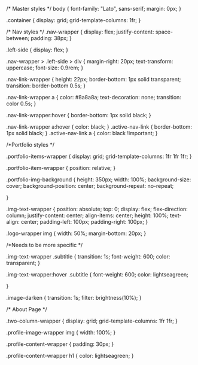 /* Master styles */
body {
    font-family: "Lato", sans-serif;
    margin: 0px;
}
  
  .container {
    display: grid;
    grid-template-columns: 1fr;
}

/* Nav styles */
  .nav-wrapper {
    display: flex;
    justify-content: space-between;
    padding: 38px;
}
  
  .left-side {
    display: flex;
}
  
  .nav-wrapper > .left-side > div {
    margin-right: 20px;
    text-transform: uppercase;
    font-size: 0.9rem;
}
  
  .nav-link-wrapper {
    height: 22px;
    border-bottom: 1px solid transparent;
    transition: border-bottom 0.5s;
}

.nav-link-wrapper a {
    color: #8a8a8a;
    text-decoration: none;
    transition: color 0.5s;
}
  
  .nav-link-wrapper:hover {
    border-bottom: 1px solid black;
}
  
  .nav-link-wrapper a:hover {
    color: black;
}
.active-nav-link {
    border-bottom: 1px solid black;
}
 .active-nav-link a {
    color: black !important;
}


/*Portfolio styles */

  .portfolio-items-wrapper {
    display: grid;
    grid-template-columns: 1fr 1fr 1fr;
}
  
  .portfolio-item-wrapper {
    position: relative;
}
  
  .portfolio-img-background {
    height: 350px;
    width: 100%;
    background-size: cover;
    background-position: center;
    background-repeat: no-repeat;
   
}
  
  .img-text-wrapper {
    position: absolute;
    top: 0;
    display: flex;
    flex-direction: column;
    justify-content: center;
    align-items: center;
    height: 100%;
    text-align: center;
    padding-left: 100px;
    padding-right: 100px;
}
  
  .logo-wrapper img {
    width: 50%;
    margin-bottom: 20px;
}
 
/*Needs to be more specific */

.img-text-wrapper .subtitle {
    transition: 1s;
    font-weight: 600;
    color: transparent;
}

.img-text-wrapper:hover .subtitle {
    font-weight: 600;
    color: lightseagreen;
    
} 
  
.image-darken {
    transition: 1s;
    filter: brightness(10%);
}
  
/* About Page */ 
  
  .two-column-wrapper {
    display: grid;
    grid-template-columns: 1fr 1fr;
}
  
  .profile-image-wrapper img {
    width: 100%;
}
  
  .profile-content-wrapper {
    padding: 30px;
}
  
  .profile-content-wrapper h1 {
    color: lightseagreen;
}

